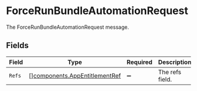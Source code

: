 # ForceRunBundleAutomationRequest

The ForceRunBundleAutomationRequest message.


## Fields

| Field                                                                          | Type                                                                           | Required                                                                       | Description                                                                    |
| ------------------------------------------------------------------------------ | ------------------------------------------------------------------------------ | ------------------------------------------------------------------------------ | ------------------------------------------------------------------------------ |
| `Refs`                                                                         | [][components.AppEntitlementRef](../../models/components/appentitlementref.md) | :heavy_minus_sign:                                                             | The refs field.                                                                |